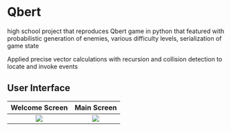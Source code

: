 # Qbert
high school project that reproduces Qbert game in python that featured with probabilistic generation of enemies, various difficulty levels, serialization of game state


Applied precise vector calculations with recursion and collision detection to locate and invoke events

## User Interface
Welcome Screen          |  Main Screen
:-------------------------:|:-------------------------:
![](../master/mainPage.png)  |  ![](../master/game.png)


